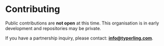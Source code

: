 # Contributing

Public contributions are **not open** at this time.
This organisation is in early development and repositories may be private.

If you have a partnership inquiry, please contact: **info@typerling.com**.
